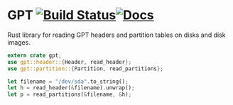 # GPT [![Build Status](https://travis-ci.org/Quyzi/gpt.svg?branch=master)](https://travis-ci.org/Quyzi/gpt)[![Docs](https://docs.rs/gpt/badge.svg)](https://docs.rs/gpt)

Rust library for reading GPT headers and partition tables on disks and disk images.

```rust
extern crate gpt;
use gpt::header::{Header, read_header};
use gpt::partition::{Partition, read_partitions};

let filename = "/dev/sda".to_string();
let h = read_header(&filename).unwrap();
let p = read_partitions(&filename, &h);
```
